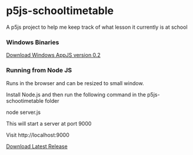 # p5js-schooltimetable
A p5js project to help me keep track of what lesson it currently is at school

### Windows Binaries

[Download Windows AppJS version 0.2](https://github.com/digitalight/p5js-schooltimetable/releases/download/v0.2/p5js-schooltimetable-binary.zip)


### Running from Node JS

Runs in the browser and can be resized to small window.

Install Node.js and then run the following command in the p5js-schootimetable folder

node server.js

This will start a server at port 9000

Visit http://localhost:9000

[Download Latest Release](https://github.com/digitalight/p5js-schooltimetable/releases/latest)
